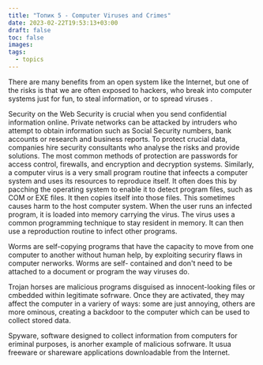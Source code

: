 ```yaml
---
title: "Топик 5 - Computer Viruses and Crimes"
date: 2023-02-22T19:53:13+03:00
draft: false
toc: false
images:
tags:
  - topics
---
```

 There are many benefits from an open system like the Internet, but one of the risks is that we are often exposed to hackers, who break into computer systems just for fun, to steal information, or to spread viruses .

Security on the Web Security is crucial when you send confidential information online.  Private networks can be attacked by intruders who attempt to obtain information such as Social Security numbers, bank асcounts or research and business reports. To protеct crucial data, companies hire security consultants who analyse the risks and provide solutions. The most common methods of protection are passwords for aссess control, firewalls, and encryption and decryption systems. Similarly, a computer virus is a very small program гoutine that infeеcts a computer system and uses its resources to reproduce itself. It often does this by рacching the operating system to enable it to detect program files, such as COM or EXE files. It then copies itself into those files. This sometimes causes harm to the host computer system. When the user runs an infected program, it is loaded into memory carrying the virus. The virus uses a common programming technique to stay resident in memory. It can then use a reproduction routine to infect other programs.

Worms are self-cоруing programs that have the capacity to move from one computer to another without human help, by exploiting securiry flaws in computer nerworks. Worms are self- contained and don't need to be attached to a document or program the way viruses do.

Trojan horses are malicious programs disguised as innocent-looking files or cmbedded within legitimate sofrware. Once they are activated, they may affect the computer in a variery of ways: some are just annoying, others are more ominous, creating a backdoor to the computer which can be used to collect stored data.

Spyware, software designed to collect information from computers for eriminal purposes, is anorher example of malicious sofrware. It usua freeware or shareware applications downloadable from the Internet.

